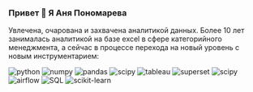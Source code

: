 ### Привет 👋 Я Аня Пономарева

Увлечена, очарована и захвачена аналитикой данных. 
Более 10 лет занималась аналитикой на базе excel в сфере категорийного менеджмента, а сейчас в процессе перехода на новый уровень с новым инструментарием:


![python](https://user-images.githubusercontent.com/91482046/219940174-e0c10539-6566-4703-adba-3d4a66b84283.svg)
![numpy](https://user-images.githubusercontent.com/91482046/219940199-6fcb128a-3df2-4571-a421-3815d0d9412b.svg)
![pandas](https://user-images.githubusercontent.com/91482046/219940200-80291ce8-4ad7-4c37-b065-9d239850a528.svg)
![scipy](https://user-images.githubusercontent.com/91482046/219940306-fdc17f24-e441-4c01-807f-db02985425c0.svg)
![tableau](https://user-images.githubusercontent.com/91482046/219940223-c8668e26-b034-4601-a9ed-1457d266e0b9.svg)
![superset](https://user-images.githubusercontent.com/91482046/219940302-d6b9948c-5db7-4f7c-a65c-085de845669f.png)
![scipy](https://user-images.githubusercontent.com/91482046/219940306-fdc17f24-e441-4c01-807f-db02985425c0.svg)
![airflow](https://user-images.githubusercontent.com/91482046/219940315-62718921-f6b0-49a4-9bc3-e5e2a5ce3112.svg)
![SQL](https://user-images.githubusercontent.com/91482046/219940319-261530f8-940e-4581-8664-6a9d47903d19.svg)
![scikit-learn](https://user-images.githubusercontent.com/91482046/219940328-475941d3-efbc-4293-b085-ff1ffc9a7604.png)
